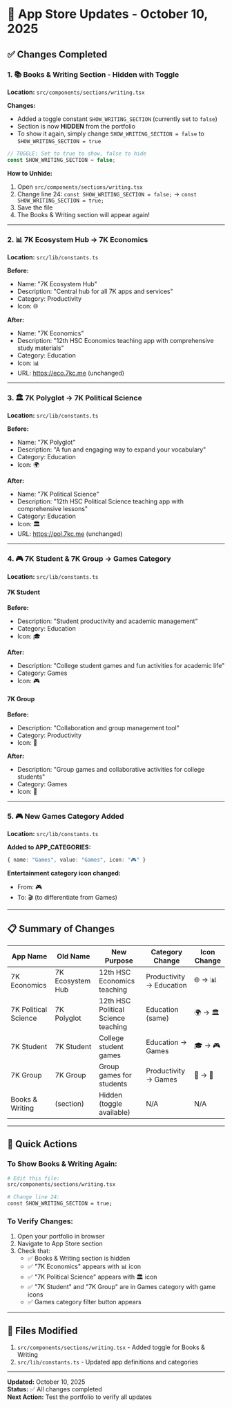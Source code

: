 # 📱 App Store Updates - October 10, 2025

## ✅ Changes Completed

### 1. 📚 Books & Writing Section - Hidden with Toggle

**Location:** `src/components/sections/writing.tsx`

**Changes:**
- Added a toggle constant `SHOW_WRITING_SECTION` (currently set to `false`)
- Section is now **HIDDEN** from the portfolio
- To show it again, simply change `SHOW_WRITING_SECTION = false` to `SHOW_WRITING_SECTION = true`

```typescript
// TOGGLE: Set to true to show, false to hide
const SHOW_WRITING_SECTION = false;
```

**How to Unhide:**
1. Open `src/components/sections/writing.tsx`
2. Change line 24: `const SHOW_WRITING_SECTION = false;` → `const SHOW_WRITING_SECTION = true;`
3. Save the file
4. The Books & Writing section will appear again!

---

### 2. 📊 7K Ecosystem Hub → 7K Economics

**Location:** `src/lib/constants.ts`

**Before:**
- Name: "7K Ecosystem Hub"
- Description: "Central hub for all 7K apps and services"
- Category: Productivity
- Icon: 🌐

**After:**
- Name: "7K Economics"
- Description: "12th HSC Economics teaching app with comprehensive study materials"
- Category: Education
- Icon: 📊
- URL: https://eco.7kc.me (unchanged)

---

### 3. 🏛️ 7K Polyglot → 7K Political Science

**Location:** `src/lib/constants.ts`

**Before:**
- Name: "7K Polyglot"
- Description: "A fun and engaging way to expand your vocabulary"
- Category: Education
- Icon: 🌍

**After:**
- Name: "7K Political Science"
- Description: "12th HSC Political Science teaching app with comprehensive lessons"
- Category: Education
- Icon: 🏛️
- URL: https://pol.7kc.me (unchanged)

---

### 4. 🎮 7K Student & 7K Group → Games Category

**Location:** `src/lib/constants.ts`

#### 7K Student
**Before:**
- Description: "Student productivity and academic management"
- Category: Education
- Icon: 🎓

**After:**
- Description: "College student games and fun activities for academic life"
- Category: Games
- Icon: 🎮

#### 7K Group
**Before:**
- Description: "Collaboration and group management tool"
- Category: Productivity
- Icon: 👥

**After:**
- Description: "Group games and collaborative activities for college students"
- Category: Games
- Icon: 🎲

---

### 5. 🎮 New Games Category Added

**Location:** `src/lib/constants.ts`

**Added to APP_CATEGORIES:**
```typescript
{ name: "Games", value: "Games", icon: "🎮" }
```

**Entertainment category icon changed:**
- From: 🎮
- To: 🎬 (to differentiate from Games)

---

## 📋 Summary of Changes

| App Name | Old Name | New Purpose | Category Change | Icon Change |
|----------|----------|-------------|-----------------|-------------|
| 7K Economics | 7K Ecosystem Hub | 12th HSC Economics teaching | Productivity → Education | 🌐 → 📊 |
| 7K Political Science | 7K Polyglot | 12th HSC Political Science teaching | Education (same) | 🌍 → 🏛️ |
| 7K Student | 7K Student | College student games | Education → Games | 🎓 → 🎮 |
| 7K Group | 7K Group | Group games for students | Productivity → Games | 👥 → 🎲 |
| Books & Writing | (section) | Hidden (toggle available) | N/A | N/A |

---

## 🎯 Quick Actions

### To Show Books & Writing Again:
```bash
# Edit this file:
src/components/sections/writing.tsx

# Change line 24:
const SHOW_WRITING_SECTION = true;
```

### To Verify Changes:
1. Open your portfolio in browser
2. Navigate to App Store section
3. Check that:
   - ✅ Books & Writing section is hidden
   - ✅ "7K Economics" appears with 📊 icon
   - ✅ "7K Political Science" appears with 🏛️ icon
   - ✅ "7K Student" and "7K Group" are in Games category with game icons
   - ✅ Games category filter button appears

---

## 📁 Files Modified

1. `src/components/sections/writing.tsx` - Added toggle for Books & Writing
2. `src/lib/constants.ts` - Updated app definitions and categories

---

**Updated:** October 10, 2025  
**Status:** ✅ All changes completed  
**Next Action:** Test the portfolio to verify all updates
